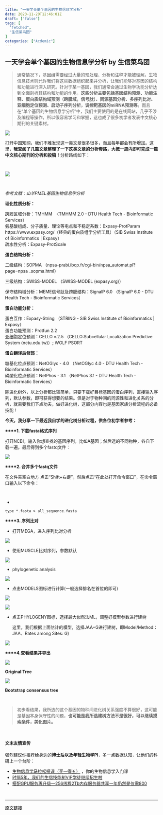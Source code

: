 ```yaml
---
title: "一天学会单个基因的生物信息学分析"
date: 2023-11-20T12:46:01Z
draft: ["false"]
tags: [
  "fetched",
  "生信菜鸟团"
]
categories: ["Acdemic"]
---
```

一天学会单个基因的生物信息学分析 by 生信菜鸟团
------
<div><section data-tool="mdnice编辑器" data-website="https://www.mdnice.com"><blockquote data-type="2" data-url="" data-author-name="" data-content-utf8-length="273" data-source-title=""><section><section>通常情况下，基因组需要经过大量的预处理、分析和注释才能被理解。生物信息技术则允许我们将这些数据组织起来并分析，让我们能够对基因的结构和功能进行深入研究。针对于某一基因，我们通常会通过生物学功能分析达到全面剖析其结构和功能的作用。<span><strong>这些分析主要包括基因结构预测、功能注释、蛋白质结构域预测（跨膜域，信号肽）、同源基因分析、多序列比对、亚细胞定位预测、启动子序列分析，调控靶基因的miRNA预测等。</strong></span><span>而且在“单个基因的生物信息学分析”中，我们主要使用的是在线网站，几乎不涉及编程等操作，所以很容易学习和掌握，这也成了很多初学者发表中文核心期刊的关键素材。</span></section></section></blockquote><p><img data-galleryid="" data-imgfileid="100034183" data-ratio="0.600925925925926" data-s="300,640" data-src="https://mmbiz.qpic.cn/mmbiz_png/iaRJcrq2Los8iaRqqgzMKjRZIN5MEb40ibVpawiav4IYvO7An2cDibiaQpDANXaWPJozUsRLR2rsYZGPHNuSOxGrfyJQ/640?wx_fmt=png&amp;from=appmsg" data-type="png" data-w="1080" src="https://mmbiz.qpic.cn/mmbiz_png/iaRJcrq2Los8iaRqqgzMKjRZIN5MEb40ibVpawiav4IYvO7An2cDibiaQpDANXaWPJozUsRLR2rsYZGPHNuSOxGrfyJQ/640?wx_fmt=png&amp;from=appmsg"></p><p data-tool="mdnice编辑器">打开中国知网，我们不难发现这一类文章很多很多，而且每年都会有所增加。这里，<span><strong>我查阅了几篇文章整理了一下这类文章的分析套路，大概一周内即可完成一篇中文核心期刊的分析和投稿！</strong></span>分析路线如下：</p><p data-tool="mdnice编辑器"><br></p><article data-content='[{"type":"block","name":"image","data":{"version":1,"url":"https://note.youdao.com/yws/res/2/WEBRESOURCE6e436e734454bd172c3f69fa450f9832","width":5062,"height":1708},"nodes":[],"state":{"loading":false,"renderSource":"https://note.youdao.com/yws/res/2/WEBRESOURCE6e436e734454bd172c3f69fa450f9832","initialSize":{"width":5062,"height":1708}}}]'><p><img data-imgfileid="100034184" data-ratio="0.337037037037037" data-src="https://mmbiz.qpic.cn/mmbiz_png/iaRJcrq2Los8iaRqqgzMKjRZIN5MEb40ibVZ2o52Nv6j6vZlBuhVSFtiaqsy7u40FIJcS2Sr46IsMCoTXHntEdgSiag/640?wx_fmt=png&amp;from=appmsg" data-type="png" data-w="1080" src="https://mmbiz.qpic.cn/mmbiz_png/iaRJcrq2Los8iaRqqgzMKjRZIN5MEb40ibVZ2o52Nv6j6vZlBuhVSFtiaqsy7u40FIJcS2Sr46IsMCoTXHntEdgSiag/640?wx_fmt=png&amp;from=appmsg"></p></article><p><br></p><p data-tool="mdnice编辑器"><em>参考文献：山羊PMEL基因生物信息学分析</em></p><p data-tool="mdnice编辑器"><strong>理化性质分析：</strong></p><section>跨膜区域分析：TMHMM  （TMHMM 2.0 - DTU Health Tech - Bioinformatic Services<span>）</span></section><section>氨基酸组成、分子质量、理论等电点和不稳定系数：Expasy-ProtParam https://www.expasy.org/（经典的蛋白质组学分析工具）（SIB Swiss Institute of Bioinformatics | Expasy）</section><section>疏水性分析：Expasy-ProtScale</section><p data-tool="mdnice编辑器"><strong>蛋白结构分析：</strong></p><p>二级结构：SOPMA （npsa-prabi.ibcp.fr/cgi-bin/npsa_automat.pl?page=npsa _sopma.html）</p><p>三级结构：SWISS-MODEL （SWISS-MODEL (expasy.org)）</p><p>保守结构域分析：MEME信号肽及跨膜结构：SignalP 6.0 （SignalP 6.0 - DTU Health Tech - Bioinformatic Services） </p><p data-tool="mdnice编辑器"><strong>蛋白功能分析：</strong></p><section>蛋白互作：Expasy-String （STRING - SIB Swiss Institute of Bioinformatics | Expasy）</section><section>蛋白功能预测：Protfun 2.2</section><section>亚细胞定位预测：CELLO v.2.5 （CELLO:Subcellular Localization Predictive System (nctu.edu.tw)）; WOLF PSORT</section><p data-tool="mdnice编辑器"><strong>蛋白翻译后修饰：</strong></p><section>糖基化位点预测：NetOGlyc - 4.0 （NetOGlyc 4.0 - DTU Health Tech - Bioinformatic Services） </section><section>磷酸化位点预测：NetPhos - 3.1 （NetPhos 3.1 - DTU Health Tech - Bioinformatic Services） </section><p data-tool="mdnice编辑器">除进化树外，以上分析都比较简单，只要下载好目标基因的蛋白序列，直接输入序列，默认参数，即可获得想要的结果。但是对于物种间的同源性和进化关系的分析，就需要我们下点功夫，做好进化树，这部分内容也是基因家族分析流程的必备技能！</p><p data-tool="mdnice编辑器"><span><strong>今天，我分享一下最近我自学的进化树分析过程，供各位初学者参考：</strong></span></p><p data-tool="mdnice编辑器"><strong>****1. 下载fasta格式序列</strong></p><p data-tool="mdnice编辑器">打开NCBI，输入你想查找的基因序列，比如A基因；然后选的不同物种，各自下载一遍，最后得到多个fastq文件：</p><p><img data-croporisrc="https://mmbiz.qpic.cn/mmbiz_png/iaRJcrq2Los8iaRqqgzMKjRZIN5MEb40ibVNDhpU9ZOnuSMKNHgj1dwWUGE2DianeMBEpdWkg6SU890GI3cIm0ecTA/0?wx_fmt=png&amp;from=appmsg" data-cropx1="0" data-cropx2="274.40860215053766" data-cropy1="0" data-cropy2="304.3440860215054" data-galleryid="" data-imgfileid="100034185" data-ratio="1.1094890510948905" data-s="300,640" data-src="https://mmbiz.qpic.cn/mmbiz_jpg/iaRJcrq2Los8iaRqqgzMKjRZIN5MEb40ibVA7solTmGejxPfrs1s6H7f8qGDvlxiakicpiblj7Ws3nY5guibL2icia144oA/640?wx_fmt=jpeg" data-type="jpeg" data-w="274" src="https://mmbiz.qpic.cn/mmbiz_jpg/iaRJcrq2Los8iaRqqgzMKjRZIN5MEb40ibVA7solTmGejxPfrs1s6H7f8qGDvlxiakicpiblj7Ws3nY5guibL2icia144oA/640?wx_fmt=jpeg"></p><p data-tool="mdnice编辑器"><strong>****2. 合并多个fastq文件</strong></p><p data-tool="mdnice编辑器">在文件夹空白地方 点击“Shift+右键”，然后点击“在此处打开命令窗口”，在命令窗口输入以下命令：</p><p data-tool="mdnice编辑器"><br></p><section><ul><li></ul><pre data-lang="css"><code><span><span>type</span> *<span>.fasta</span> &gt; <span>all_sequence</span><span>.fasta</span></span></code></pre></section><p data-tool="mdnice编辑器"><strong>****3. 序列比对</strong></p><ul><li><p data-tool="mdnice编辑器">打开MEGA，进入序列比对分析</p></li></ul><p><img data-galleryid="" data-imgfileid="100034187" data-ratio="0.6601851851851852" data-s="300,640" data-src="https://mmbiz.qpic.cn/mmbiz_png/iaRJcrq2Los8iaRqqgzMKjRZIN5MEb40ibVzGVTuMxajNrbEBKk0KGvEbP7Nf2GickS8O00A1J2mwo62rtAuRo0s4g/640?wx_fmt=png&amp;from=appmsg" data-type="png" data-w="1080" src="https://mmbiz.qpic.cn/mmbiz_png/iaRJcrq2Los8iaRqqgzMKjRZIN5MEb40ibVzGVTuMxajNrbEBKk0KGvEbP7Nf2GickS8O00A1J2mwo62rtAuRo0s4g/640?wx_fmt=png&amp;from=appmsg"></p><ul><li><p data-tool="mdnice编辑器">使用MUSCLE比对序列，参数默认</p></li></ul><p><img data-croporisrc="https://mmbiz.qpic.cn/mmbiz_png/iaRJcrq2Los8iaRqqgzMKjRZIN5MEb40ibVC99KH4jICYOnJtez0cN5ibhyqgXGciaiccKdzicTxFfcs3FrwY2f1ZJv1w/0?wx_fmt=png&amp;from=appmsg" data-cropx1="0" data-cropx2="1446" data-cropy1="0" data-cropy2="360.2043010752688" data-galleryid="" data-imgfileid="100034188" data-ratio="0.24814814814814815" data-s="300,640" data-src="https://mmbiz.qpic.cn/mmbiz_jpg/iaRJcrq2Los8iaRqqgzMKjRZIN5MEb40ibVeWRo7h6hoicc51zPK4v5ibialBmjahtg7fH0r0PmI9mjfY1e5dCngCZoQ/640?wx_fmt=jpeg" data-type="jpeg" data-w="1080" src="https://mmbiz.qpic.cn/mmbiz_jpg/iaRJcrq2Los8iaRqqgzMKjRZIN5MEb40ibVeWRo7h6hoicc51zPK4v5ibialBmjahtg7fH0r0PmI9mjfY1e5dCngCZoQ/640?wx_fmt=jpeg"></p><ul><li><p data-tool="mdnice编辑器">phylogenetic analysis</p></li></ul><p><img data-croporisrc="https://mmbiz.qpic.cn/mmbiz_png/iaRJcrq2Los8iaRqqgzMKjRZIN5MEb40ibVribozGTpqWbJBDEURqoABsSZxqCvfiaqRqicZUHXcQIsHgdXibHWhoIUFg/0?wx_fmt=png&amp;from=appmsg" data-cropx1="0" data-cropx2="1399.3548387096773" data-cropy1="0" data-cropy2="505.3225806451613" data-galleryid="" data-imgfileid="100034190" data-ratio="0.3611111111111111" data-s="300,640" data-src="https://mmbiz.qpic.cn/mmbiz_jpg/iaRJcrq2Los8iaRqqgzMKjRZIN5MEb40ibVMvlgo6nPcwbFlEq6SicCgohdX6WodYF4FzmXwNeIxG8u58ngGvspgIg/640?wx_fmt=jpeg" data-type="jpeg" data-w="1080" src="https://mmbiz.qpic.cn/mmbiz_jpg/iaRJcrq2Los8iaRqqgzMKjRZIN5MEb40ibVMvlgo6nPcwbFlEq6SicCgohdX6WodYF4FzmXwNeIxG8u58ngGvspgIg/640?wx_fmt=jpeg"></p><ul><li><p data-tool="mdnice编辑器">点击MODELS图标进行计算(一般选择排名在首位的即可)</p></li></ul><p><img data-galleryid="" data-imgfileid="100034192" data-ratio="0.7007454739084132" data-s="300,640" data-src="https://mmbiz.qpic.cn/mmbiz_png/iaRJcrq2Los8iaRqqgzMKjRZIN5MEb40ibVWo4UZtHlq1jYpJqwibzHoEWiaiaDicGymMTWAYfUUygZibutrfp4kjnT7Nw/640?wx_fmt=png&amp;from=appmsg" data-type="png" data-w="939" src="https://mmbiz.qpic.cn/mmbiz_png/iaRJcrq2Los8iaRqqgzMKjRZIN5MEb40ibVWo4UZtHlq1jYpJqwibzHoEWiaiaDicGymMTWAYfUUygZibutrfp4kjnT7Nw/640?wx_fmt=png&amp;from=appmsg"></p><p><img data-galleryid="" data-imgfileid="100034193" data-ratio="0.5944444444444444" data-s="300,640" data-src="https://mmbiz.qpic.cn/mmbiz_png/iaRJcrq2Los8iaRqqgzMKjRZIN5MEb40ibVgX1JEfO3pTMyLjD9Fic4erotkhKKwKFia9aOVrzBudV7BeSIV3KCQmuA/640?wx_fmt=png&amp;from=appmsg" data-type="png" data-w="1080" src="https://mmbiz.qpic.cn/mmbiz_png/iaRJcrq2Los8iaRqqgzMKjRZIN5MEb40ibVgX1JEfO3pTMyLjD9Fic4erotkhKKwKFia9aOVrzBudV7BeSIV3KCQmuA/640?wx_fmt=png&amp;from=appmsg"></p><ul><li><p data-tool="mdnice编辑器">点击PHYLOGENY图标，选择最大似然法ML，调整好模型参数进行建树</p><p data-tool="mdnice编辑器">这里，我们根据上面估计的模型，选择JAA+G进行建树，即Model/Method：JAA、Rates among Sites: G）</p></li></ul><p><img data-galleryid="" data-imgfileid="100034194" data-ratio="0.8054474708171206" data-s="300,640" data-src="https://mmbiz.qpic.cn/mmbiz_png/iaRJcrq2Los8iaRqqgzMKjRZIN5MEb40ibVk0NoZFfCWuCicRypZkUicYDzcyA4mlwibEqE91Md4Gc1Zdhvg1ULXsshg/640?wx_fmt=png&amp;from=appmsg" data-type="png" data-w="514" src="https://mmbiz.qpic.cn/mmbiz_png/iaRJcrq2Los8iaRqqgzMKjRZIN5MEb40ibVk0NoZFfCWuCicRypZkUicYDzcyA4mlwibEqE91Md4Gc1Zdhvg1ULXsshg/640?wx_fmt=png&amp;from=appmsg"></p><p data-tool="mdnice编辑器"><strong>****4.查看结果并导出</strong></p><p><img data-galleryid="" data-imgfileid="100034195" data-ratio="0.9441176470588235" data-s="300,640" data-src="https://mmbiz.qpic.cn/mmbiz_png/iaRJcrq2Los8iaRqqgzMKjRZIN5MEb40ibVUPicsOAdicFkX1Rib9nr4kTjATFBm656e5ic6YWfIiafeoKhjNaueZdL8hQ/640?wx_fmt=png&amp;from=appmsg" data-type="png" data-w="680" src="https://mmbiz.qpic.cn/mmbiz_png/iaRJcrq2Los8iaRqqgzMKjRZIN5MEb40ibVUPicsOAdicFkX1Rib9nr4kTjATFBm656e5ic6YWfIiafeoKhjNaueZdL8hQ/640?wx_fmt=png&amp;from=appmsg"></p><p data-tool="mdnice编辑器"><strong>Original Tree</strong></p><p><img data-galleryid="" data-imgfileid="100034196" data-ratio="0.3210633946830266" data-s="300,640" data-src="https://mmbiz.qpic.cn/mmbiz_png/iaRJcrq2Los8iaRqqgzMKjRZIN5MEb40ibVU6M0tCYgCZFU95Qtq0xJzekQekWpbtSAnlrvAOIs3Gq8gPdXJ0ckUw/640?wx_fmt=png&amp;from=appmsg" data-type="png" data-w="978" src="https://mmbiz.qpic.cn/mmbiz_png/iaRJcrq2Los8iaRqqgzMKjRZIN5MEb40ibVU6M0tCYgCZFU95Qtq0xJzekQekWpbtSAnlrvAOIs3Gq8gPdXJ0ckUw/640?wx_fmt=png&amp;from=appmsg"></p><p data-tool="mdnice编辑器"><strong>Bootstrap consensus tree</strong></p><p data-tool="mdnice编辑器"><br></p><blockquote data-type="2" data-url="" data-author-name="" data-content-utf8-length="75" data-source-title=""><section><section>初步看结果，我所选的这个基因的物种间进化树关系强度不算很好，这可能是基因本身保守性的问题，<span><strong>也可能是我所选建树方法不是很好，可以继续摸索条件，美化图片。</strong></span></section></section></blockquote><p><br></p></section><h4 data-tool="mdnice编辑器">文末友情宣传</h4><p data-tool="mdnice编辑器">强烈建议你推荐给身边的<strong>博士后以及年轻生物学PI</strong>，多一点数据认知，让他们的科研上一个台阶：</p><ul data-tool="mdnice编辑器"><li><section><a target="_blank" href="http://mp.weixin.qq.com/s?__biz=MzAxMDkxODM1Ng==&amp;mid=2247526014&amp;idx=1&amp;sn=44afb387fc49b89276386e5182db7bc9&amp;chksm=9b4b26c5ac3cafd35616b2fe9df7fea664e59d75e9970feb322a477beb222ac023f7daebb3dc&amp;scene=21#wechat_redirect" textvalue="生物信息学马拉松授课（买一得‍五）" linktype="text" imgurl="" imgdata="null" data-itemshowtype="0" tab="innerlink" data-linktype="2" hasload="1">生物信息学马拉松授课（买一得五）</a> ，你的生物信息学入门课</section></li><li><section><a target="_blank" href="http://mp.weixin.qq.com/s?__biz=MzAxMDkxODM1Ng==&amp;mid=2247524148&amp;idx=1&amp;sn=7806da6feb41a36493c519c1cfc1d3ac&amp;chksm=9b4bdf8fac3c569960369602f1ef26639cb366b250f233b2297d1f059471c0458335bfc0b829&amp;scene=21#wechat_redirect" textvalue="时隔5年，我们的生信技能树VIP学徒继续招生啦" linktype="text" imgurl="" imgdata="null" data-itemshowtype="0" tab="innerlink" data-linktype="2" hasload="1">时隔5年，我们的生信技能树VIP学徒继续招生啦</a><br></section></li><li><section><a target="_blank" href="http://mp.weixin.qq.com/s?__biz=MzAxMDkxODM1Ng==&amp;mid=2247525661&amp;idx=2&amp;sn=a0662fa3a9ebc7c840d45049eaca2c8c&amp;chksm=9b4b25a6ac3cacb0e9ba90eeb97452a9ee4eaed6bbbab1133f7a4836631047451c0cf295c93b&amp;scene=21#wechat_redirect" textvalue="搭配GPU服务再升级—256线程2Tb内存服务器共享一年仍然是仅需800" linktype="text" imgurl="" imgdata="null" data-itemshowtype="0" tab="innerlink" data-linktype="2" hasload="1">搭配GPU服务再升级—256线程2Tb内存服务器共享一年仍然是仅需800</a></section></li></ul><p><br></p><p><mp-style-type data-value="10000"></mp-style-type></p></div>  
<hr>
<a href="https://mp.weixin.qq.com/s/H6r_u8Ed67RhtxXgAXEfxA",target="_blank" rel="noopener noreferrer">原文链接</a>
